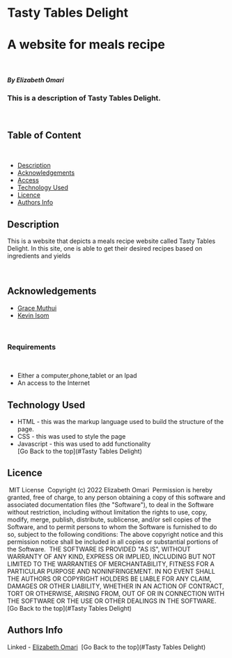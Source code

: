 # Tasty Tables Delight
# A website for meals recipe

​
##### By Elizabeth Omari 
### This is a description of Tasty Tables Delight.
​
## Table of Content
​
+ [Description](#description)
+ [Acknowledgements](#acknowledgements)
+ [Access](#access)
+ [Technology Used](#technology-used)
+ [Licence](#licence)
+ [Authors Info](#author-Info)
​
## Description
<p>This is  a website that depicts a meals recipe website called Tasty Tables Delight. In this site, one is able to get their desired recipes based on ingredients and yields</p>
​

## Acknowledgements

 - [Grace Muthui](https://www.linkedin.com/in/grace-muthui-ab881313a/)
 - [Kevin Isom](https://www.linkedin.com/in/grace-muthui-ab881313a/)

​
### Requirements
​
* Either a computer,phone,tablet or an Ipad
​
* An access to the Internet
​
## Technology Used
* HTML - this was the markup language used to build the structure of the page.
​
* CSS - this was used to style the page 
​
* Javascript - this was used to add functionality  
​
[Go Back to the top](#Tasty Tables Delight)
​
## Licence
​
MIT License
​
Copyright (c) 2022 Elizabeth Omari
​
Permission is hereby granted, free of charge, to any person obtaining a copy
of this software and associated documentation files (the "Software"), to deal
in the Software without restriction, including without limitation the rights
to use, copy, modify, merge, publish, distribute, sublicense, and/or sell
copies of the Software, and to permit persons to whom the Software is
furnished to do so, subject to the following conditions:
​
The above copyright notice and this permission notice shall be included in all
copies or substantial portions of the Software.
​
THE SOFTWARE IS PROVIDED "AS IS", WITHOUT WARRANTY OF ANY KIND, EXPRESS OR
IMPLIED, INCLUDING BUT NOT LIMITED TO THE WARRANTIES OF MERCHANTABILITY,
FITNESS FOR A PARTICULAR PURPOSE AND NONINFRINGEMENT. IN NO EVENT SHALL THE
AUTHORS OR COPYRIGHT HOLDERS BE LIABLE FOR ANY CLAIM, DAMAGES OR OTHER
LIABILITY, WHETHER IN AN ACTION OF CONTRACT, TORT OR OTHERWISE, ARISING FROM,
OUT OF OR IN CONNECTION WITH THE SOFTWARE OR THE USE OR OTHER DEALINGS IN THE
SOFTWARE.
​
[Go Back to the top](#Tasty Tables Delight)
​
## Authors Info
Linked - [Elizabeth Omari](https://www.linkedin.com/in/elizabeth-omari-1a90b9103/)
​
[Go Back to the top](#Tasty Tables Delight)

